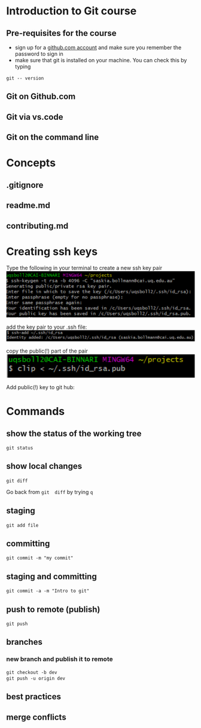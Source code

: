 # Introduction to Git course

## Pre-requisites for the course

 - sign up for a [github.com account](https://github.com/) and make sure you remember the password to sign in
 - make sure that git is installed on your machine.  You can check this by typing 

```
git -- version
```

## Git on Github.com

## Git via vs.code

## Git on the command line

# Concepts

## .gitignore

## readme.md
## contributing.md

# Creating ssh keys

Type the following in your terminal to create a new ssh key pair
![](img/Picture1.png)

add the key pair to your .ssh file:
![](img/Picture2.png)

copy the public(!) part of the pair
![](img/Picture3.png)

Add public(!) key to git hub:

<!--- 
![](img/Picture4.png)
![](img/Picture5.png)
--->
# Commands

## show the status of the working tree
```
git status
```
## show local changes
``` 
git diff
```
Go back from `git  diff` by trying `q`
## staging
```
git add file
```
## committing
```
git commit -m "my commit"
```
## staging  and committing
```
git commit -a -m "Intro to git"
```
## push to remote (publish)
```
git push
```
## branches 
### new branch and publish it to remote
```
git checkout -b dev
git push -u origin dev
```

## best practices

## merge conflicts

